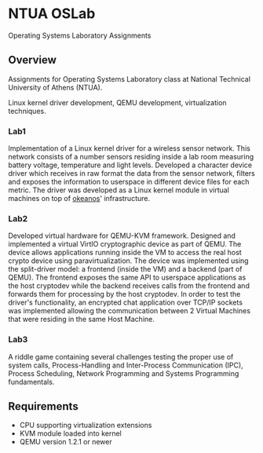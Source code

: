 # NTUA OSLab
Operating Systems Laboratory Assignments

## Overview
Assignments for Operating Systems Laboratory class at National Technical University of Athens (NTUA).

Linux kernel driver development, QEMU development, virtualization techniques.

### Lab1
Implementation of a Linux kernel driver for a wireless sensor network. This network consists of  a number sensors residing inside a lab room measuring battery voltage, temperature and light levels. Developed a character device driver which receives in raw format the data from the sensor network, filters and exposes the information to userspace in different device files for each metric. The driver was developed as a Linux kernel module in virtual machines on top of [okeanos](https://okeanos.grnet.gr/home/)' infrastructure.

### Lab2
Developed virtual hardware for QEMU-KVM framework. Designed and implemented a virtual VirtIO cryptographic device as part of QEMU. The device allows applications running inside the VM to access the real host crypto device using paravirtualization. The device was implemented using the split-driver model: a frontend (inside the VM) and a backend (part of QEMU). The frontend exposes the same API to userspace applications as the host cryptodev while the backend receives calls from the frontend and forwards them for processing by the host cryptodev. In order to test the driver's functionality, an encrypted chat application over TCP/IP sockets was implemented allowing the communication between 2 Virtual Machines that were residing in the same Host Machine.

### Lab3
A riddle game containing several challenges testing the proper use of system calls, Process-Handling and Inter-Process Communication (IPC), Process Scheduling, Network Programming and Systems Programming fundamentals.

## Requirements
* CPU supporting virtualization extensions
* KVM module loaded into kernel
* QEMU version 1.2.1 or newer
